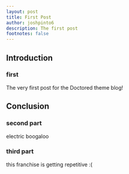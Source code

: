 ```yaml
---
layout: post
title: First Post
author: joshpinto6
description: The first post
footnotes: false
---
```

## Introduction

### first

The very first post for the Doctored theme blog!

## Conclusion

### second part

electric boogaloo

### third part

this franchise is getting repetitive :(
